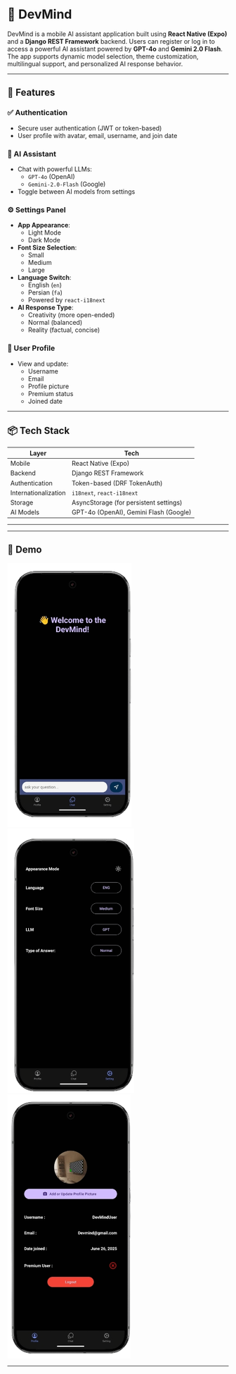 # 🧠 DevMind

DevMind is a mobile AI assistant application built using **React Native (Expo)** and a **Django REST Framework** backend. Users can register or log in to access a powerful AI assistant powered by **GPT-4o** and **Gemini 2.0 Flash**. The app supports dynamic model selection, theme customization, multilingual support, and personalized AI response behavior.

---

## 📱 Features

### ✅ Authentication
- Secure user authentication (JWT or token-based)
- User profile with avatar, email, username, and join date

### 🤖 AI Assistant
- Chat with powerful LLMs:  
  - `GPT-4o` (OpenAI)  
  - `Gemini-2.0-Flash` (Google)
- Toggle between AI models from settings

### ⚙️ Settings Panel
- **App Appearance**:
  - Light Mode
  - Dark Mode
- **Font Size Selection**:
  - Small
  - Medium
  - Large
- **Language Switch**:  
  - English (`en`)  
  - Persian (`fa`)  
  - Powered by `react-i18next`
- **AI Response Type**:
  - Creativity (more open-ended)
  - Normal (balanced)
  - Reality (factual, concise)

### 👤 User Profile
- View and update:
  - Username
  - Email
  - Profile picture
  - Premium status
  - Joined date

---

## 📦 Tech Stack

| Layer        | Tech                                   |
|--------------|----------------------------------------|
| Mobile       | React Native (Expo)                    |
| Backend      | Django REST Framework                  |
| Authentication | Token-based (DRF TokenAuth)         |
| Internationalization | `i18next`, `react-i18next`    |
| Storage      | AsyncStorage (for persistent settings) |
| AI Models    | GPT-4o (OpenAI), Gemini Flash (Google) |

---

---

## 📸 Demo
![DevMind UI](https://github.com/Hesam760/DevMind/blob/main/screenshots/ChatScreen.png)
![DevMind UI](https://github.com/Hesam760/DevMind/blob/main/screenshots/SettingScreen.png)
![DevMind UI](https://github.com/Hesam760/DevMind/blob/main/screenshots/ProfileScreen.png)

---

